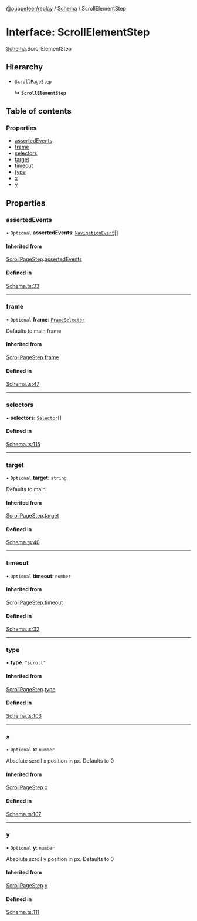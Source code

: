 [@puppeteer/replay](../README.md) / [Schema](../modules/Schema.md) / ScrollElementStep

# Interface: ScrollElementStep

[Schema](../modules/Schema.md).ScrollElementStep

## Hierarchy

- [`ScrollPageStep`](Schema.ScrollPageStep.md)

  ↳ **`ScrollElementStep`**

## Table of contents

### Properties

- [assertedEvents](Schema.ScrollElementStep.md#assertedevents)
- [frame](Schema.ScrollElementStep.md#frame)
- [selectors](Schema.ScrollElementStep.md#selectors)
- [target](Schema.ScrollElementStep.md#target)
- [timeout](Schema.ScrollElementStep.md#timeout)
- [type](Schema.ScrollElementStep.md#type)
- [x](Schema.ScrollElementStep.md#x)
- [y](Schema.ScrollElementStep.md#y)

## Properties

### assertedEvents

• `Optional` **assertedEvents**: [`NavigationEvent`](Schema.NavigationEvent.md)[]

#### Inherited from

[ScrollPageStep](Schema.ScrollPageStep.md).[assertedEvents](Schema.ScrollPageStep.md#assertedevents)

#### Defined in

[Schema.ts:33](https://github.com/puppeteer/replay/blob/main/src/Schema.ts#L33)

___

### frame

• `Optional` **frame**: [`FrameSelector`](../modules/Schema.md#frameselector)

Defaults to main frame

#### Inherited from

[ScrollPageStep](Schema.ScrollPageStep.md).[frame](Schema.ScrollPageStep.md#frame)

#### Defined in

[Schema.ts:47](https://github.com/puppeteer/replay/blob/main/src/Schema.ts#L47)

___

### selectors

• **selectors**: [`Selector`](../modules/Schema.md#selector)[]

#### Defined in

[Schema.ts:115](https://github.com/puppeteer/replay/blob/main/src/Schema.ts#L115)

___

### target

• `Optional` **target**: `string`

Defaults to main

#### Inherited from

[ScrollPageStep](Schema.ScrollPageStep.md).[target](Schema.ScrollPageStep.md#target)

#### Defined in

[Schema.ts:40](https://github.com/puppeteer/replay/blob/main/src/Schema.ts#L40)

___

### timeout

• `Optional` **timeout**: `number`

#### Inherited from

[ScrollPageStep](Schema.ScrollPageStep.md).[timeout](Schema.ScrollPageStep.md#timeout)

#### Defined in

[Schema.ts:32](https://github.com/puppeteer/replay/blob/main/src/Schema.ts#L32)

___

### type

• **type**: ``"scroll"``

#### Inherited from

[ScrollPageStep](Schema.ScrollPageStep.md).[type](Schema.ScrollPageStep.md#type)

#### Defined in

[Schema.ts:103](https://github.com/puppeteer/replay/blob/main/src/Schema.ts#L103)

___

### x

• `Optional` **x**: `number`

Absolute scroll x position in px. Defaults to 0

#### Inherited from

[ScrollPageStep](Schema.ScrollPageStep.md).[x](Schema.ScrollPageStep.md#x)

#### Defined in

[Schema.ts:107](https://github.com/puppeteer/replay/blob/main/src/Schema.ts#L107)

___

### y

• `Optional` **y**: `number`

Absolute scroll y position in px. Defaults to 0

#### Inherited from

[ScrollPageStep](Schema.ScrollPageStep.md).[y](Schema.ScrollPageStep.md#y)

#### Defined in

[Schema.ts:111](https://github.com/puppeteer/replay/blob/main/src/Schema.ts#L111)
